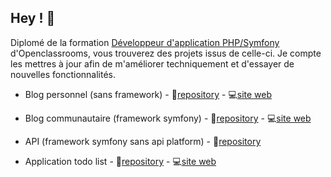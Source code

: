 ## Hey ! :wave:
Diplomé de la formation [Développeur d'application PHP/Symfony](https://openclassrooms.com/fr/paths/59-developpeur-dapplication-php-symfony) d'Openclassrooms, vous trouverez des projets issus de celle-ci. Je compte les mettres à jour afin de m'améliorer techniquement et d'essayer de nouvelles fonctionnalités.

 - Blog personnel (sans framework) - :file_folder:[repository](https://github.com/ahmedbrs/OC_P5) - :computer:[site web](https://blogphp.ahmedbouras.com/)

 - Blog communautaire (framework symfony) - :file_folder:[repository](https://github.com/ahmedbrs/OC_P6) - :computer:[site web](https://snowtricks.ahmedbouras.com/)
 - API (framework symfony sans api platform) - :file_folder:[repository](https://github.com/ahmedbrs/OC_P7)
 - Application todo list - :file_folder:[repository](https://github.com/ahmedbrs/OC_P8) - :computer:[site web](https://todoandco.ahmedbouras.com/)
